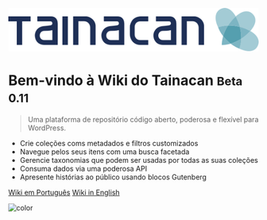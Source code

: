 ![logo](../_assets/images/logo_tainacan.png)

# Bem-vindo à Wiki do Tainacan <small>Beta 0.11</small>

> Uma plataforma de repositório código aberto, poderosa e flexível para WordPress.

- Crie coleções coms metadados e filtros customizados
- Navegue pelos seus itens com uma busca facetada
- Gerencie taxonomias que podem ser usadas por todas as suas coleções
- Consuma dados via uma poderosa API
- Apresente histórias ao público usando blocos Gutenberg

[Wiki em Português](/pt-br/#wiki-do-tainacan)
[Wiki in English](/#tainacan-wiki)

<!-- background color -->

![color](#ffffff)